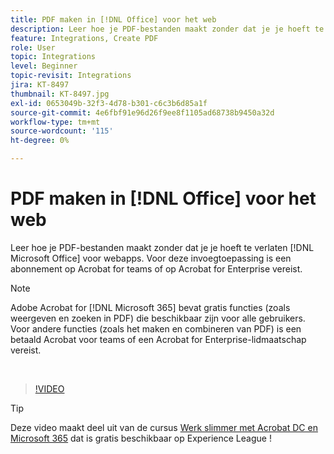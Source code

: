 ```yaml
---
title: PDF maken in [!DNL Office] voor het web
description: Leer hoe je PDF-bestanden maakt zonder dat je je hoeft te verlaten [!DNL Microsoft Office] voor webapps
feature: Integrations, Create PDF
role: User
topic: Integrations
level: Beginner
topic-revisit: Integrations
jira: KT-8497
thumbnail: KT-8497.jpg
exl-id: 0653049b-32f3-4d78-b301-c6c3b6d85a1f
source-git-commit: 4e6fbf91e96d26f9ee8f1105ad68738b9450a32d
workflow-type: tm+mt
source-wordcount: '115'
ht-degree: 0%

---
```


# PDF maken in [!DNL Office] voor het web

Leer hoe je PDF-bestanden maakt zonder dat je je hoeft te verlaten [!DNL Microsoft Office] voor webapps. Voor deze invoegtoepassing is een abonnement op Acrobat for teams of op Acrobat for Enterprise vereist.

>[!NOTE]
>
>Adobe Acrobat for [!DNL Microsoft 365] bevat gratis functies (zoals weergeven en zoeken in PDF) die beschikbaar zijn voor alle gebruikers. Voor andere functies (zoals het maken en combineren van PDF) is een betaald Acrobat voor teams of een Acrobat for Enterprise-lidmaatschap vereist.

<br>

>[!VIDEO](https://video.tv.adobe.com/v/337482?quality=12&learn=on&hidetitle=true)

>[!TIP]
>
>Deze video maakt deel uit van de cursus [Werk slimmer met Acrobat DC en Microsoft 365](https://experienceleague.adobe.com/?recommended=Acrobat-U-1-2021.microsoft365) dat is gratis beschikbaar op Experience League !
